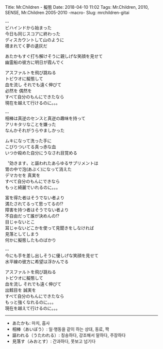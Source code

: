 Title: Mr.Children - 擬態
Date: 2018-04-10 11:02
Tags: Mr.Children, 2010, SENSE, Mr.Children 2005-2010 -macro-
Slug: mrchildren-gitai


--  
ビハインドから始まった  
今日も同じスコアに終わった  
ディスカウントして山のように  
積まれてく夢の遺灰だ  
  
あたかもすぐ打ち解けそうに親しげな笑顔を見せて  
幽霊船の彼方に明日が霞んでく  
  
アスファルトを飛び跳ねる  
トビウオに擬態して  
血を流し それでも遠く伸びて  
必然を 偶然を  
すべて自分のもんにできたなら  
現在を越えて行けるのに｡｡｡  
  
--  
相棒は真逆のセンスと真逆の趣味を持って  
アリキタリなことを嫌った  
なんかそれがうらやましかった  
  
ムキになって洗った手に  
こびりついてる真っ赤な血  
いつか殺めた自分にうなされ目覚める  
  
〝効きます〟と謳われたあらゆるサプリメントは  
胃の中で泡(あぶく)になって消えた  
デマカセを 真実を  
すべて自分のもんにできなら  
もっと綺麗でいれるのに｡｡｡  
  
富を得た者はそうでない者より  
満たされてるって思ってるの!?  
障害を持つ者はそうでない者より  
不自由だって誰が決めんの!?  
目じゃないとこ  
耳じゃないどこかを使って見聞きをしなければ  
見落としてしまう  
何かに擬態したものばかり  
  
--  
今にも手を差し出しそうに優しげな笑顔を見せて  
水平線の彼方に希望は浮かんでる  
  
アスファルトを飛び跳ねる  
トビウオに擬態して  
血を流し それでも遠く伸びて  
出鱈目を 誠実を  
すべて自分のもんにできたなら  
もっと強くなれるのに｡｡｡  
現在を越えて行けるのに｡｡｡  

---

>
- あたかも: 마치, 흡사
- 相棒（あいぼう）: 일·행동을 같이 하는 상대, 동료, 짝
- 謳われる（うたわれる）: 칭송하다, 강조해서 말하다, 주장하다
- 見落す（みおとす）: 간과하다, 못보고 넘기다
